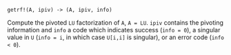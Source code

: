 ```
getrf!(A, ipiv) -> (A, ipiv, info)
```

Compute the pivoted `LU` factorization of `A`, `A = LU`. `ipiv` contains the pivoting information and `info` a code which indicates success (`info = 0`), a singular value in `U` (`info = i`, in which case `U[i,i]` is singular), or an error code (`info < 0`).

